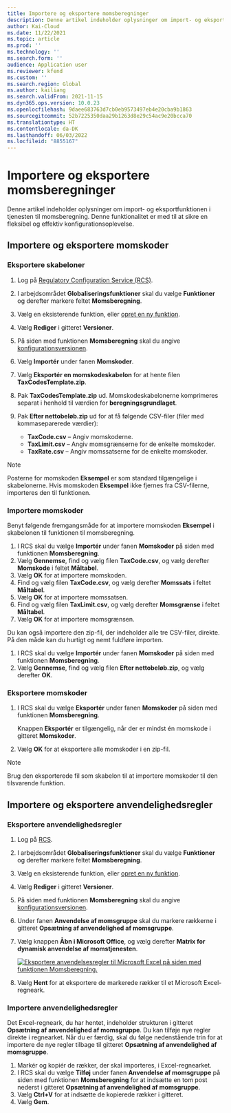 ```yaml
---
title: Importere og eksportere momsberegninger
description: Denne artikel indeholder oplysninger om import- og eksportfunktionen i tjenesten til momsberegning.
author: Kai-Cloud
ms.date: 11/22/2021
ms.topic: article
ms.prod: ''
ms.technology: ''
ms.search.form: ''
audience: Application user
ms.reviewer: kfend
ms.custom: ''
ms.search.region: Global
ms.author: kailiang
ms.search.validFrom: 2021-11-15
ms.dyn365.ops.version: 10.0.23
ms.openlocfilehash: 9daee683763d7cb0eb9573497eb4e20cba9b1863
ms.sourcegitcommit: 52b7225350daa29b1263d8e29c54ac9e20bcca70
ms.translationtype: HT
ms.contentlocale: da-DK
ms.lasthandoff: 06/03/2022
ms.locfileid: "8855167"
---
```

# <a name="import-and-export-tax-calculations"></a>Importere og eksportere momsberegninger

Denne artikel indeholder oplysninger om import- og eksportfunktionen i tjenesten til momsberegning. Denne funktionalitet er med til at sikre en fleksibel og effektiv konfigurationsoplevelse.

## <a name="import-and-export-tax-codes"></a>Importere og eksportere momskoder

### <a name="export-templates"></a>Eksportere skabeloner

1. Log på [Regulatory Configuration Service (RCS)](https://marketing.configure.global.dynamics.com/).
2. I arbejdsområdet **Globaliseringsfunktioner** skal du vælge **Funktioner** og derefter markere feltet **Momsberegning**.
3. Vælg en eksisterende funktion, eller [opret en ny funktion](global-get-started-with-tax-calculation-service.md#set-up-tax-calculation-in-rcs).
4. Vælg **Rediger** i gitteret **Versioner**.
5. På siden med funktionen **Momsberegning** skal du angive [konfigurationsversionen](global-get-started-with-tax-calculation-service.md#set-up-tax-calculation-in-rcs).
6. Vælg **Importér** under fanen **Momskoder**.
7. Vælg **Eksportér en momskodeskabelon** for at hente filen **TaxCodesTemplate.zip**.
8. Pak **TaxCodesTemplate.zip** ud. Momskodeskabelonerne komprimeres separat i henhold til værdien for **beregningsgrundlaget**.
9. Pak **Efter nettobeløb.zip** ud for at få følgende CSV-filer (filer med kommaseparerede værdier):

    - **TaxCode.csv** – Angiv momskoderne.
    - **TaxLimit.csv** – Angiv momsgrænserne for de enkelte momskoder.
    - **TaxRate.csv** – Angiv momssatserne for de enkelte momskoder.

> [!NOTE]
> Posterne for momskoden **Eksempel** er som standard tilgængelige i skabelonerne. Hvis momskoden **Eksempel** ikke fjernes fra CSV-filerne, importeres den til funktionen.

### <a name="import-tax-codes"></a>Importere momskoder

Benyt følgende fremgangsmåde for at importere momskoden **Eksempel** i skabelonen til funktionen til momsberegning.

1. I RCS skal du vælge **Importér** under fanen **Momskoder** på siden med funktionen **Momsberegning**.
2. Vælg **Gennemse**, find og vælg filen **TaxCode.csv**, og vælg derefter **Momskode** i feltet **Måltabel**.
3. Vælg **OK** for at importere momskoden.
4. Find og vælg filen **TaxCode.csv**, og vælg derefter **Momssats** i feltet **Måltabel**.
5. Vælg **OK** for at importere momssatsen.
6. Find og vælg filen **TaxLimit.csv**, og vælg derefter **Momsgrænse** i feltet **Måltabel**.
7. Vælg **OK** for at importere momsgrænsen.

Du kan også importere den zip-fil, der indeholder alle tre CSV-filer, direkte. På den måde kan du hurtigt og nemt fuldføre importen.

1. I RCS skal du vælge **Importér** under fanen **Momskoder** på siden med funktionen **Momsberegning**.
2. Vælg **Gennemse**, find og vælg filen **Efter nettobeløb.zip**, og vælg derefter **OK**.

### <a name="export-tax-codes"></a>Eksportere momskoder

1. I RCS skal du vælge **Eksportér** under fanen **Momskoder** på siden med funktionen **Momsberegning**.

    Knappen **Eksportér** er tilgængelig, når der er mindst én momskode i gitteret **Momskoder**.

2. Vælg **OK** for at eksportere alle momskoder i en zip-fil.

> [!NOTE]
> Brug den eksporterede fil som skabelon til at importere momskoder til den tilsvarende funktion.

## <a name="import-and-export-applicability-rules"></a>Importere og eksportere anvendelighedsregler

### <a name="export-applicability-rules"></a>Eksportere anvendelighedsregler

1. Log på [RCS](https://marketing.configure.global.dynamics.com/).
2. I arbejdsområdet **Globaliseringsfunktioner** skal du vælge **Funktioner** og derefter markere feltet **Momsberegning**.
3. Vælg en eksisterende funktion, eller [opret en ny funktion](global-get-started-with-tax-calculation-service.md#set-up-tax-calculation-in-rcs).
4. Vælg **Rediger** i gitteret **Versioner**.
5. På siden med funktionen **Momsberegning** skal du angive [konfigurationsversionen](global-get-started-with-tax-calculation-service.md#set-up-tax-calculation-in-rcs).
6. Under fanen **Anvendelse af momsgruppe** skal du markere rækkerne i gitteret **Opsætning af anvendelighed af momsgruppe**.
7. Vælg knappen **Åbn i Microsoft Office**, og vælg derefter **Matrix for dynamisk anvendelse af momstjenesten**.

    [![Eksportere anvendelsesregler til Microsoft Excel på siden med funktionen Momsberegning.](./media/tax-cal-import-export-1.png)](./media/tax-cal-import-export-1.png)

8. Vælg **Hent** for at eksportere de markerede rækker til et Microsoft Excel-regneark.

### <a name="import-applicability-rules"></a>Importere anvendelighedsregler

Det Excel-regneark, du har hentet, indeholder strukturen i gitteret **Opsætning af anvendelighed af momsgruppe**. Du kan tilføje nye regler direkte i regnearket. Når du er færdig, skal du følge nedenstående trin for at importere de nye regler tilbage til gitteret **Opsætning af anvendelighed af momsgruppe**.

1. Markér og kopiér de rækker, der skal importeres, i Excel-regnearket.
2. I RCS skal du vælge **Tilføj** under fanen **Anvendelse af momsgruppe** på siden med funktionen **Momsberegning** for at indsætte en tom post nederst i gitteret **Opsætning af anvendelighed af momsgruppe**.
3. Vælg **Ctrl+V** for at indsætte de kopierede rækker i gitteret.
4. Vælg **Gem**.
